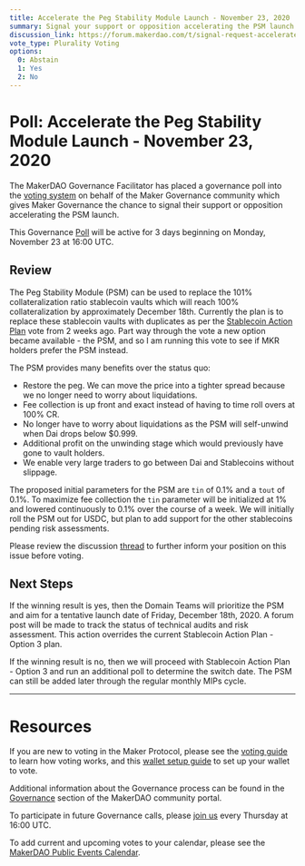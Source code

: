 ```yaml
---
title: Accelerate the Peg Stability Module Launch - November 23, 2020
summary: Signal your support or opposition accelerating the PSM launch.
discussion_link: https://forum.makerdao.com/t/signal-request-accelerate-the-psm-launch/5094
vote_type: Plurality Voting
options:
  0: Abstain
  1: Yes
  2: No
---
```

# Poll: Accelerate the Peg Stability Module Launch - November 23, 2020

The MakerDAO Governance Facilitator has placed a governance poll into the [voting system](https://vote.makerdao.com/polling) on behalf of the Maker Governance community which gives Maker Governance the chance to signal their support or opposition accelerating the PSM launch.

This Governance [Poll](https://community-development.makerdao.com/en/learn/governance/on-chain-gov) will be active for 3 days beginning on Monday, November 23 at 16:00 UTC.

## Review

The Peg Stability Module (PSM) can be used to replace the 101% collateralization ratio stablecoin vaults which will reach 100% collateralization by approximately December 18th. Currently the plan is to replace these stablecoin vaults with duplicates as per the [Stablecoin Action Plan](https://vote.makerdao.com/polling/QmY1vJPs?network=mainnet#vote-breakdown) vote from 2 weeks ago. Part way through the vote a new option became available - the PSM, and so I am running this vote to see if MKR holders prefer the PSM instead.

The PSM provides many benefits over the status quo:

 * Restore the peg. We can move the price into a tighter spread because we no longer need to worry about liquidations.
 * Fee collection is up front and exact instead of having to time roll overs at 100% CR.
 * No longer have to worry about liquidations as the PSM will self-unwind when Dai drops below $0.999.
 * Additional profit on the unwinding stage which would previously have gone to vault holders.
 * We enable very large traders to go between Dai and Stablecoins without slippage.

The proposed initial parameters for the PSM are `tin` of 0.1% and a `tout` of 0.1%. To maximize fee collection the `tin` parameter will be initialized at 1% and lowered continuously to 0.1% over the course of a week. We will initially roll the PSM out for USDC, but plan to add support for the other stablecoins pending risk assessments.

Please review the discussion [thread](https://forum.makerdao.com/t/signal-request-accelerate-the-psm-launch/5094) to further inform your position on this issue before voting.

## Next Steps

If the winning result is yes, then the Domain Teams will prioritize the PSM and aim for a tentative launch date of Friday, December 18th, 2020. A forum post will be made to track the status of technical audits and risk assessment. This action overrides the current Stablecoin Action Plan - Option 3 plan.

If the winning result is no, then we will proceed with Stablecoin Action Plan - Option 3 and run an additional poll to determine the switch date. The PSM can still be added later through the regular monthly MIPs cycle.

---

# Resources

If you are new to voting in the Maker Protocol, please see the [voting guide](https://community-development.makerdao.com/en/learn/governance/how-voting-works/) to learn how voting works, and this [wallet setup guide](https://community-development.makerdao.com/en/learn/governance/voting-setup/) to set up your wallet to vote.

Additional information about the Governance process can be found in the [Governance](https://community-development.makerdao.com/en/learn/governance) section of the MakerDAO community portal.

To participate in future Governance calls, please [join us](https://github.com/makerdao/community/tree/master/governance/governance-and-risk-meetings) every Thursday at 16:00 UTC.

To add current and upcoming votes to your calendar, please see the [MakerDAO Public Events Calendar](https://calendar.google.com/calendar/embed?src=makerdao.com_3efhm2ghipksegl009ktniomdk%40group.calendar.google.com&ctz=UTC&mode=week&showCalendars=0&showPrint=0).

